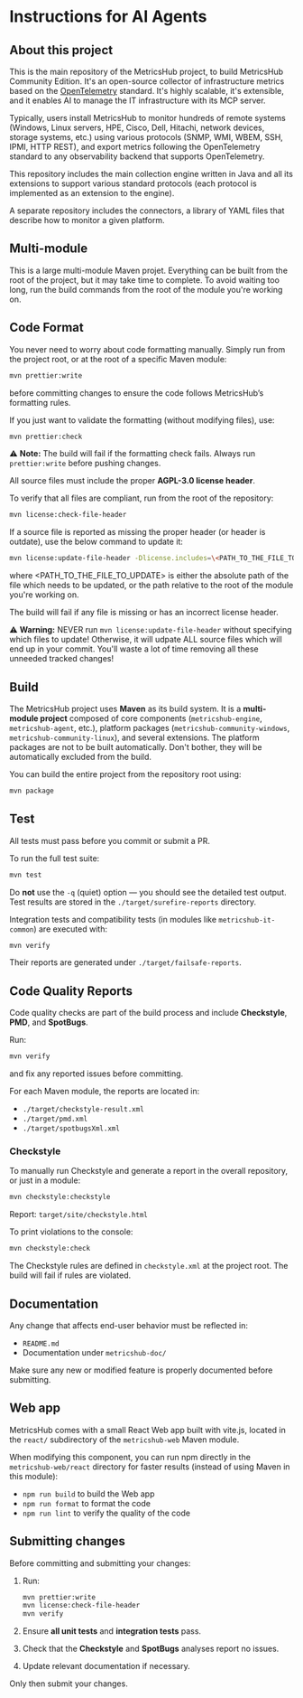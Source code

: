 # Instructions for AI Agents

## About this project

This is the main repository of the MetricsHub project, to build MetricsHub Community Edition. It's an open-source collector of infrastructure metrics based on the [OpenTelemetry](https://opentelemetry.io) standard. It's highly scalable, it's extensible, and it enables AI to manage the IT infrastructure with its MCP server.

Typically, users install MetricsHub to monitor hundreds of remote systems (Windows, Linux servers, HPE, Cisco, Dell, Hitachi, network devices, storage systems, etc.) using various protocols (SNMP, WMI, WBEM, SSH, IPMI, HTTP REST), and export metrics following the OpenTelemetry standard to any observability backend that supports OpenTelemetry.

This repository includes the main collection engine written in Java and all its extensions to support various standard protocols (each protocol is implemented as an extension to the engine).

A separate repository includes the connectors, a library of YAML files that describe how to monitor a given platform.

## Multi-module

This is a large multi-module Maven projet. Everything can be built from the root of the project, but it may take time to complete. To avoid waiting too long, run the build commands from the root of the module you're working on.

## Code Format

You never need to worry about code formatting manually.
Simply run from the project root, or at the root of a specific Maven module:

```bash
mvn prettier:write
```

before committing changes to ensure the code follows MetricsHub’s formatting rules.

If you just want to validate the formatting (without modifying files), use:

```bash
mvn prettier:check
```

⚠️ **Note:** The build will fail if the formatting check fails. Always run `prettier:write` before pushing changes.

All source files must include the proper **AGPL-3.0 license header**.

To verify that all files are compliant, run from the root of the repository:

```bash
mvn license:check-file-header
```

If a source file is reported as missing the proper header (or header is outdate), use the below command to update it:

```bash
mvn license:update-file-header -Dlicense.includes=\<PATH_TO_THE_FILE_TO_UPDATE\>
```

where \<PATH_TO_THE_FILE_TO_UPDATE\> is either the absolute path of the file which needs to be updated, or the path relative to the root of the module you're working on.

The build will fail if any file is missing or has an incorrect license header.

⚠️ **Warning:** NEVER run `mvn license:update-file-header` without specifying which files to update! Otherwise, it will udpate ALL source files which will end up in your commit. You'll waste a lot of time removing all these unneeded tracked changes!

## Build

The MetricsHub project uses **Maven** as its build system. It is a **multi-module project** composed of core components (`metricshub-engine`, `metricshub-agent`, etc.), platform packages (`metricshub-community-windows`, `metricshub-community-linux`), and several extensions. The platform packages are not to be built automatically. Don't bother, they will be automatically excluded from the build.

You can build the entire project from the repository root using:

```bash
mvn package
```

## Test

All tests must pass before you commit or submit a PR.

To run the full test suite:

```bash
mvn test
```

Do **not** use the `-q` (quiet) option — you should see the detailed test output.
Test results are stored in the `./target/surefire-reports` directory.

Integration tests and compatibility tests (in modules like `metricshub-it-common`) are executed with:

```bash
mvn verify
```

Their reports are generated under `./target/failsafe-reports`.

## Code Quality Reports

Code quality checks are part of the build process and include **Checkstyle**, **PMD**, and **SpotBugs**.

Run:

```bash
mvn verify
```

and fix any reported issues before committing.

For each Maven module, the reports are located in:

* `./target/checkstyle-result.xml`
* `./target/pmd.xml`
* `./target/spotbugsXml.xml`

### Checkstyle

To manually run Checkstyle and generate a report in the overall repository, or just in a module:

```bash
mvn checkstyle:checkstyle
```

Report: `target/site/checkstyle.html`

To print violations to the console:

```bash
mvn checkstyle:check
```

The Checkstyle rules are defined in `checkstyle.xml` at the project root.
The build will fail if rules are violated.

## Documentation

Any change that affects end-user behavior must be reflected in:

* `README.md`
* Documentation under `metricshub-doc/`

Make sure any new or modified feature is properly documented before submitting.

## Web app

MetricsHub comes with a small React Web app built with vite.js, located in the `react/` subdirectory
of the `metricshub-web` Maven module.

When modifying this component, you can run npm directly in the `metricshub-web/react` directory for
faster results (instead of using Maven in this module):

* `npm run build` to build the Web app
* `npm run format` to format the code
* `npm run lint` to verify the quality of the code

## Submitting changes

Before committing and submitting your changes:

1. Run:

   ```bash
   mvn prettier:write
   mvn license:check-file-header
   mvn verify
   ```

2. Ensure **all unit tests** and **integration tests** pass.
3. Check that the **Checkstyle** and **SpotBugs** analyses report no issues.
4. Update relevant documentation if necessary.

Only then submit your changes.
